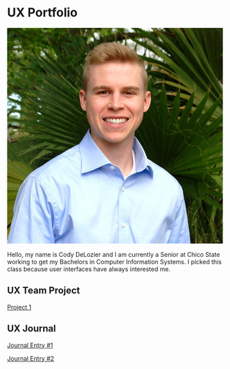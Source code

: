 # UX Portfolio

![alt text](assets/cdeloizer.jpg "Picture of myself")

Hello, my name is Cody DeLozier and I am currently a Senior at Chico State working to get my Bachelors in Computer Information Systems. I picked this class because user interfaces have always interested me.

## UX Team Project
[Project 1](https://usabilityengineering.github.io/Fierce/)

## UX Journal

[Journal Entry #1](journal-01/journal1.md)

[Journal Entry #2](journal-02/journal2.md)

